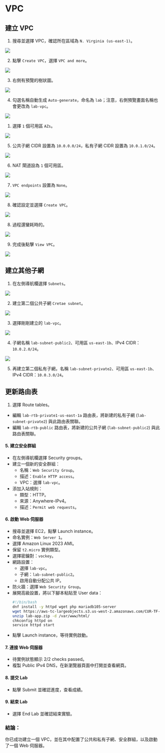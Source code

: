 # VPC

## 建立 VPC

1. 搜尋並選擇 VPC，確認所在區域為 `N. Virginia (us-east-1)`。

![](images/img_12.png)

2. 點擊 `Create VPC`，選擇 `VPC and more`。

![](images/img_01.png)

3. 右側有預覽的樹狀圖。

![](images/img_13.png)

4. 勾選名稱自動生成 `Auto-generate`，命名為 `lab`；注意，右側預覽畫面名稱也會更改為 `lab-vpc`。

![](images/img_02.png)

1. 選擇 `1` 個可用區 `AZs`。

![](images/img_03.png)

5. 公共子網 CIDR 設置為 `10.0.0.0/24`，私有子網 CIDR 設置為 `10.0.1.0/24`。

![](images/img_04.png)

6. NAT 閘道設為 `1` 個可用區。

![](images/img_05.png)

7. `VPC endpoints` 設置為 `None`。

![](images/img_14.png)

8. 確認設定並選擇 `Create VPC`。

![](images/img_06.png)

8. 過程還蠻耗時的。

![](images/img_07.png)

9. 完成後點擊 `View VPC`。

![](images/img_15.png)

## 建立其他子網

1. 在左側導航欄選擇 `Subnets`。

![](images/img_08.png)

2. 建立第二個公共子網 `Cretae subnet`。

![](images/img_09.png)

3. 選擇剛剛建立的 `lab-vpc`。

![](images/img_10.png)

4. 子網名稱 `lab-subnet-public2`、可用區 `us-east-1b`、IPv4 CIDR：`10.0.2.0/24`。

![](images/img_11.png)

5.  再建立第二個私有子網，名稱 `lab-subnet-private2`、可用區 `us-east-1b`、IPv4 CIDR：`10.0.3.0/24`。

## 更新路由表

1. 選擇 Route tables。
- 編輯 `lab-rtb-private1-us-east-1a` 路由表，將新建的私有子網 (`lab-subnet-private2`) 與此路由表關聯。
- 編輯 `lab-rtb-public` 路由表，將新建的公共子網 (`lab-subnet-public2`) 與此路由表關聯。

#### 5. 建立安全群組
- 在左側導航欄選擇 Security groups。
- 建立一個新的安全群組：
  - 名稱：`Web Security Group`。
  - 描述：`Enable HTTP access`。
  - VPC：選擇 `lab-vpc`。
- 添加入站規則：
  - 類型：HTTP。
  - 來源：Anywhere-IPv4。
  - 描述：`Permit web requests`。

#### 6. 啟動 Web 伺服器
- 搜尋並選擇 EC2，點擊 Launch instance。
- 命名實例：`Web Server 1`。
- 選擇 Amazon Linux 2023 AMI。
- 保留 `t2.micro` 實例類型。
- 選擇密鑰對：`vockey`。
- 網路設置：
  - 選擇 `lab-vpc`。
  - 子網：`lab-subnet-public2`。
  - 啟用自動分配公共 IP。
- 防火牆：選擇 `Web Security Group`。
- 展開高級設置，將以下腳本粘貼至 User data：
  ```bash
  #!/bin/bash
  dnf install -y httpd wget php mariadb105-server
  wget https://aws-tc-largeobjects.s3.us-west-2.amazonaws.com/CUR-TF-100-ACCLFO-2/2-lab2-vpc/s3/lab-app.zip
  unzip lab-app.zip -d /var/www/html/
  chkconfig httpd on
  service httpd start
  ```
- 點擊 Launch instance，等待實例啟動。

#### 7. 連接 Web 伺服器
- 待實例狀態顯示 2/2 checks passed。
- 複製 Public IPv4 DNS，在新瀏覽器頁面中打開並查看網頁。

#### 8. 提交 Lab
- 點擊 Submit 並確認進度，查看成績。

#### 9. 結束 Lab
- 選擇 End Lab 並確認結束實驗。

### 結論：
你已成功建立一個 VPC，並在其中配置了公共和私有子網、安全群組，以及啟動了一個 Web 伺服器。
